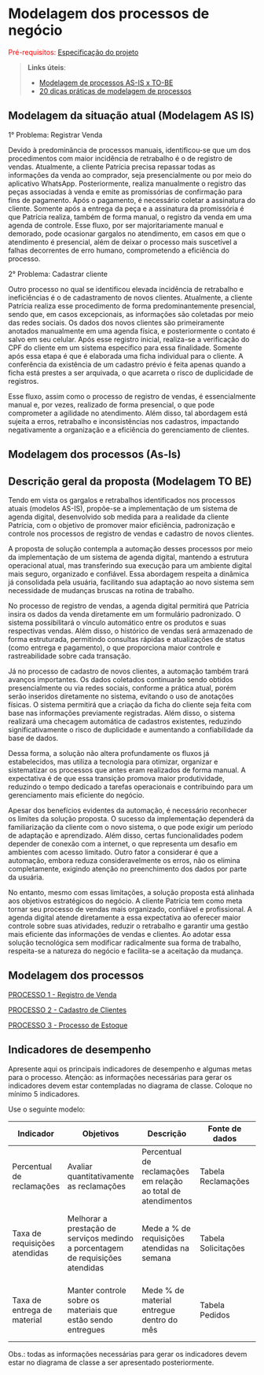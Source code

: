# Modelagem dos processos de negócio

<span style="color:red">Pré-requisitos: <a href="02-Especificacao.md"> Especificação do projeto</a></span>

> **Links úteis**:
> - [Modelagem de processos AS-IS x TO-BE](https://dheka.com.br/modelagem-as-is-to-be/)
> - [20 dicas práticas de modelagem de processos](https://dheka.com.br/20-dicas-praticas-de-modelagem-de-processos/)

## Modelagem da situação atual (Modelagem AS IS)

1° Problema: Registrar Venda 

Devido à predominância de processos manuais, identificou-se que um dos procedimentos com maior incidência de retrabalho é o de registro de vendas. Atualmente, a cliente Patrícia precisa repassar todas as informações da venda ao comprador, seja presencialmente ou por meio do aplicativo WhatsApp. Posteriormente, realiza manualmente o registro das peças associadas à venda e emite as promissórias de confirmação para fins de pagamento. Após o pagamento, é necessário coletar a assinatura do cliente. Somente após a entrega da peça e a assinatura da promissória é que Patrícia realiza, também de forma manual, o registro da venda em uma agenda de controle. Esse fluxo, por ser majoritariamente manual e demorado, pode ocasionar gargalos no atendimento, em casos em que o atendimento é presencial, além de deixar o processo mais suscetível a falhas decorrentes de erro humano, comprometendo a eficiência do processo.   

2° Problema: Cadastrar cliente 

Outro processo no qual se identificou elevada incidência de retrabalho e ineficiências é o de cadastramento de novos clientes. Atualmente, a cliente Patrícia realiza esse procedimento de forma predominantemente presencial, sendo que, em casos excepcionais, as informações são coletadas por meio das redes sociais. Os dados dos novos clientes são primeiramente anotados manualmente em uma agenda física, e posteriormente o contato é salvo em seu celular. Após esse registro inicial, realiza-se a verificação do CPF do cliente em um sistema específico para essa finalidade. Somente após essa etapa é que é elaborada uma ficha individual para o cliente. A conferência da existência de um cadastro prévio é feita apenas quando a ficha está prestes a ser arquivada, o que acarreta o risco de duplicidade de registros. 

Esse fluxo, assim como o processo de registro de vendas, é essencialmente manual e, por vezes, realizado de forma presencial, o que pode comprometer a agilidade no atendimento. Além disso, tal abordagem está sujeita a erros, retrabalho e inconsistências nos cadastros, impactando negativamente a organização e a eficiência do gerenciamento de clientes. 


## Modelagem dos processos (As-Is)


## Descrição geral da proposta (Modelagem TO BE)

Tendo em vista os gargalos e retrabalhos identificados nos processos atuais (modelos AS-IS), propõe-se a implementação de um sistema de agenda digital, desenvolvido sob medida para a realidade da cliente Patrícia, com o objetivo de promover maior eficiência, padronização e controle nos processos de registro de vendas e cadastro de novos clientes. 

A proposta de solução contempla a automação desses processos por meio da implementação de um sistema de agenda digital, mantendo a estrutura operacional atual, mas transferindo sua execução para um ambiente digital mais seguro, organizado e confiável. Essa abordagem respeita a dinâmica já consolidada pela usuária, facilitando sua adaptação ao novo sistema sem necessidade de mudanças bruscas na rotina de trabalho. 

No processo de registro de vendas, a agenda digital permitirá que Patrícia insira os dados da venda diretamente em um formulário padronizado. O sistema possibilitará o vínculo automático entre os produtos e suas respectivas vendas. Além disso, o histórico de vendas será armazenado de forma estruturada, permitindo consultas rápidas e atualizações de status (como entrega e pagamento), o que proporciona maior controle e rastreabilidade sobre cada transação. 

Já no processo de cadastro de novos clientes, a automação também trará avanços importantes. Os dados coletados continuarão sendo obtidos presencialmente ou via redes sociais, conforme a prática atual, porém serão inseridos diretamente no sistema, evitando o uso de anotações físicas. O sistema permitirá que a criação da ficha do cliente seja feita com base nas informações previamente registradas. Além disso, o sistema realizará uma checagem automática de cadastros existentes, reduzindo significativamente o risco de duplicidade e aumentando a confiabilidade da base de dados. 

Dessa forma, a solução não altera profundamente os fluxos já estabelecidos, mas utiliza a tecnologia para otimizar, organizar e sistematizar os processos que antes eram realizados de forma manual. A expectativa é de que essa transição promova maior produtividade, reduzindo o tempo dedicado a tarefas operacionais e contribuindo para um gerenciamento mais eficiente do negócio. 

Apesar dos benefícios evidentes da automação, é necessário reconhecer os limites da solução proposta. O sucesso da implementação dependerá da familiarização da cliente com o novo sistema, o que pode exigir um período de adaptação e aprendizado. Além disso, certas funcionalidades podem depender de conexão com a internet, o que representa um desafio em ambientes com acesso limitado. Outro fator a considerar é que a automação, embora reduza consideravelmente os erros, não os elimina completamente, exigindo atenção no preenchimento dos dados por parte da usuária. 

No entanto, mesmo com essas limitações, a solução proposta está alinhada aos objetivos estratégicos do negócio. A cliente Patrícia tem como meta tornar seu processo de vendas mais organizado, confiável e profissional. A agenda digital atende diretamente a essa expectativa ao oferecer maior controle sobre suas atividades, reduzir o retrabalho e garantir uma gestão mais eficiente das informações de vendas e clientes. Ao adotar essa solução tecnológica sem modificar radicalmente sua forma de trabalho, respeita-se a natureza do negócio e facilita-se a aceitação da mudança. 

## Modelagem dos processos

[PROCESSO 1 - Registro de Venda](./processes/processo-1-nome-do-processo.md "Detalhamento do processo 1.")

[PROCESSO 2 - Cadastro de Clientes](./processes/processo-2-nome-do-processo.md "Detalhamento do processo 2.")

[PROCESSO 3 - Processo de Estoque](./processes/processo-3-Estoque.md "Detalhamento do processo 3.")

## Indicadores de desempenho

Apresente aqui os principais indicadores de desempenho e algumas metas para o processo. Atenção: as informações necessárias para gerar os indicadores devem estar contempladas no diagrama de classe. Coloque no mínimo 5 indicadores.

Use o seguinte modelo:

| **Indicador** | **Objetivos** | **Descrição** | **Fonte de dados** | **Fórmula de cálculo** |
| ---           | ---           | ---           | ---             | ---             |
| Percentual de reclamações | Avaliar quantitativamente as reclamações | Percentual de reclamações em relação ao total de atendimentos | Tabela Reclamações | número total de reclamações / número total de atendimentos |
| Taxa de requisições atendidas | Melhorar a prestação de serviços medindo a porcentagem de requisições atendidas| Mede a % de requisições atendidas na semana | Tabela Solicitações | (número de requisições atendidas / número total de requisições) * 100 |
| Taxa de entrega de material | Manter controle sobre os materiais que estão sendo entregues | Mede % de material entregue dentro do mês | Tabela Pedidos | (número de pedidos entregues / número total de pedidos) * 100 |


Obs.: todas as informações necessárias para gerar os indicadores devem estar no diagrama de classe a ser apresentado posteriormente.
